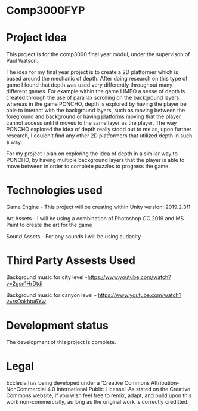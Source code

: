 # Comp3000FYP

# Project idea

This project is for the comp3000 final year modul, under the supervison of Paul Watson. 

The idea for my final year project is to create a 2D platformer which is based around the mechanic of depth. After doing research on this type of game I found that depth was used very differently throughout many different games. For example within the game LIMBO a sense of depth is created through the use of parallax scrolling on the background layers, whereas in the game PONCHO, depth is explored by having the player be able to interact with the background layers, such as moving between the foreground and background or having platforms moving that the player cannot access until it moves to the same layer as the player. The way PONCHO explored the idea of depth really stood out to me as, upon further research, I couldn’t find any other 2D platformers that utilized depth in such a way.

For my project I plan on exploring the idea of depth in a similar way to PONCHO, by having multiple background layers that the player is able to move between in order to complete puzzles to progress the game.

# Technologies used

Game Engine - This project will be creating within Unity version: 2019.2.3f1 

Art Assets - I will be using a combination of Photoshop CC 2019 and MS Paint to create the art for the game 

Sound Assets - For any sounds I will be using audacity


# Third Party Assests Used

Background music for city level -https://www.youtube.com/watch?v=2gsn1HrDtdI

Background music for canyon level - https://www.youtube.com/watch?v=rsOakhtu6Yw

# Development status

The development of this project is complete.

# Legal

Ecclesia has being developed under a ‘Creative Commons Attribution-NonCommercial 4.0 International Public License’. As stated on the Creative Commons website, if you wish feel free to remix, adapt, and build upon this work non-commercially, as long as the original work is correctly creditted.
